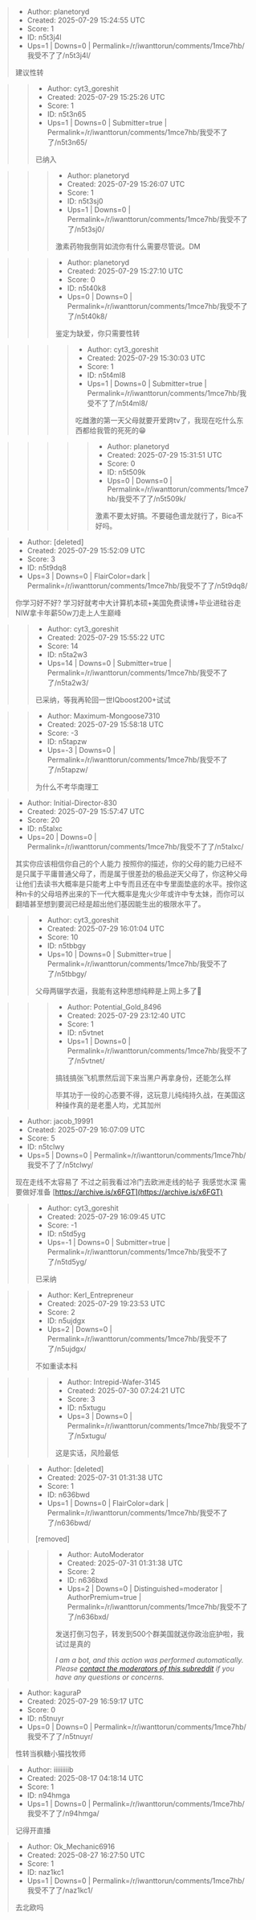 > - Author: planetoryd
> - Created: 2025-07-29 15:24:55 UTC
> - Score: 1
> - ID: n5t3j4l
> - Ups=1 | Downs=0 | Permalink=/r/iwanttorun/comments/1mce7hb/我受不了了/n5t3j4l/
>
> 建议性转

>> - Author: cyt3_goreshit
>> - Created: 2025-07-29 15:25:26 UTC
>> - Score: 1
>> - ID: n5t3n65
>> - Ups=1 | Downs=0 | Submitter=true | Permalink=/r/iwanttorun/comments/1mce7hb/我受不了了/n5t3n65/
>>
>> 已纳入

>>> - Author: planetoryd
>>> - Created: 2025-07-29 15:26:07 UTC
>>> - Score: 1
>>> - ID: n5t3sj0
>>> - Ups=1 | Downs=0 | Permalink=/r/iwanttorun/comments/1mce7hb/我受不了了/n5t3sj0/
>>>
>>> 激素药物我倒背如流你有什么需要尽管说。DM

>>> - Author: planetoryd
>>> - Created: 2025-07-29 15:27:10 UTC
>>> - Score: 0
>>> - ID: n5t40k8
>>> - Ups=0 | Downs=0 | Permalink=/r/iwanttorun/comments/1mce7hb/我受不了了/n5t40k8/
>>>
>>> 鉴定为缺爱，你只需要性转

>>>> - Author: cyt3_goreshit
>>>> - Created: 2025-07-29 15:30:03 UTC
>>>> - Score: 1
>>>> - ID: n5t4ml8
>>>> - Ups=1 | Downs=0 | Submitter=true | Permalink=/r/iwanttorun/comments/1mce7hb/我受不了了/n5t4ml8/
>>>>
>>>> 吃雌激的第一天父母就要开爱跨tv了，我现在吃什么东西都给我管的死死的😁

>>>>> - Author: planetoryd
>>>>> - Created: 2025-07-29 15:31:51 UTC
>>>>> - Score: 0
>>>>> - ID: n5t509k
>>>>> - Ups=0 | Downs=0 | Permalink=/r/iwanttorun/comments/1mce7hb/我受不了了/n5t509k/
>>>>>
>>>>> 激素不要太好搞。不要碰色谱龙就行了，Bica不好吗。

> - Author: [deleted]
> - Created: 2025-07-29 15:52:09 UTC
> - Score: 3
> - ID: n5t9dq8
> - Ups=3 | Downs=0 | FlairColor=dark | Permalink=/r/iwanttorun/comments/1mce7hb/我受不了了/n5t9dq8/
>
> 你学习好不好? 学习好就考中大计算机本硕+美国免费读博+毕业进硅谷走NIW拿卡年薪50w刀走上人生巅峰

>> - Author: cyt3_goreshit
>> - Created: 2025-07-29 15:55:22 UTC
>> - Score: 14
>> - ID: n5ta2w3
>> - Ups=14 | Downs=0 | Submitter=true | Permalink=/r/iwanttorun/comments/1mce7hb/我受不了了/n5ta2w3/
>>
>> 已采纳，等我再轮回一世IQboost200+试试

>> - Author: Maximum-Mongoose7310
>> - Created: 2025-07-29 15:58:18 UTC
>> - Score: -3
>> - ID: n5tapzw
>> - Ups=-3 | Downs=0 | Permalink=/r/iwanttorun/comments/1mce7hb/我受不了了/n5tapzw/
>>
>> 为什么不考华南理工

> - Author: Initial-Director-830
> - Created: 2025-07-29 15:57:47 UTC
> - Score: 20
> - ID: n5talxc
> - Ups=20 | Downs=0 | Permalink=/r/iwanttorun/comments/1mce7hb/我受不了了/n5talxc/
>
> 其实你应该相信你自己的个人能力
> 按照你的描述，你的父母的能力已经不是只属于平庸普通父母了，而是属于很差劲的极品逆天父母了，你这种父母让他们去读书大概率是只能考上中专而且还在中专里面垫底的水平。按你这种n卡的父母培养出来的下一代大概率是鬼火少年或许中专太妹，而你可以翻墙甚至想到要润已经是超出他们基因能生出的极限水平了。

>> - Author: cyt3_goreshit
>> - Created: 2025-07-29 16:01:04 UTC
>> - Score: 10
>> - ID: n5tbbgy
>> - Ups=10 | Downs=0 | Submitter=true | Permalink=/r/iwanttorun/comments/1mce7hb/我受不了了/n5tbbgy/
>>
>> 父母两辍学衣逼，我能有这种思想纯粹是上网上多了🥲

>>> - Author: Potential_Gold_8496
>>> - Created: 2025-07-29 23:12:40 UTC
>>> - Score: 1
>>> - ID: n5vtnet
>>> - Ups=1 | Downs=0 | Permalink=/r/iwanttorun/comments/1mce7hb/我受不了了/n5vtnet/
>>>
>>> 搞钱搞张飞机票然后润下来当黑户再拿身份，还能怎么样
>>> 
>>> 毕其功于一役的心态要不得，这玩意儿纯纯持久战，在美国这种操作真的是老墨人均，尤其加州

> - Author: jacob_19991
> - Created: 2025-07-29 16:07:09 UTC
> - Score: 5
> - ID: n5tclwy
> - Ups=5 | Downs=0 | Permalink=/r/iwanttorun/comments/1mce7hb/我受不了了/n5tclwy/
>
> 现在走线不太容易了 不过之前我看过冷门去欧洲走线的帖子 我感觉水深 需要做好准备 [https://archive.is/x6FGT](https://archive.is/x6FGT)

>> - Author: cyt3_goreshit
>> - Created: 2025-07-29 16:09:45 UTC
>> - Score: -1
>> - ID: n5td5yg
>> - Ups=-1 | Downs=0 | Submitter=true | Permalink=/r/iwanttorun/comments/1mce7hb/我受不了了/n5td5yg/
>>
>> 已采纳

>> - Author: Kerl_Entrepreneur
>> - Created: 2025-07-29 19:23:53 UTC
>> - Score: 2
>> - ID: n5ujdgx
>> - Ups=2 | Downs=0 | Permalink=/r/iwanttorun/comments/1mce7hb/我受不了了/n5ujdgx/
>>
>> 不如重读本科

>>> - Author: Intrepid-Wafer-3145
>>> - Created: 2025-07-30 07:24:21 UTC
>>> - Score: 3
>>> - ID: n5xtugu
>>> - Ups=3 | Downs=0 | Permalink=/r/iwanttorun/comments/1mce7hb/我受不了了/n5xtugu/
>>>
>>> 这是实话，风险最低

>> - Author: [deleted]
>> - Created: 2025-07-31 01:31:38 UTC
>> - Score: 1
>> - ID: n636bwd
>> - Ups=1 | Downs=0 | FlairColor=dark | Permalink=/r/iwanttorun/comments/1mce7hb/我受不了了/n636bwd/
>>
>> [removed]

>>> - Author: AutoModerator
>>> - Created: 2025-07-31 01:31:38 UTC
>>> - Score: 2
>>> - ID: n636bxd
>>> - Ups=2 | Downs=0 | Distinguished=moderator | AuthorPremium=true | Permalink=/r/iwanttorun/comments/1mce7hb/我受不了了/n636bxd/
>>>
>>> 发送打倒习包子，转发到500个群美国就送你政治庇护啦，我试过是真的
>>> 
>>> *I am a bot, and this action was performed automatically. Please [contact the moderators of this subreddit](/message/compose/?to=/r/iwanttorun) if you have any questions or concerns.*

> - Author: kaguraP
> - Created: 2025-07-29 16:59:17 UTC
> - Score: 0
> - ID: n5tnuyr
> - Ups=0 | Downs=0 | Permalink=/r/iwanttorun/comments/1mce7hb/我受不了了/n5tnuyr/
>
> 性转当枫糖小猫找牧师

> - Author: iiiiiiiiib
> - Created: 2025-08-17 04:18:14 UTC
> - Score: 1
> - ID: n94hmga
> - Ups=1 | Downs=0 | Permalink=/r/iwanttorun/comments/1mce7hb/我受不了了/n94hmga/
>
> 记得开直播

> - Author: Ok_Mechanic6916
> - Created: 2025-08-27 16:27:50 UTC
> - Score: 1
> - ID: naz1kc1
> - Ups=1 | Downs=0 | Permalink=/r/iwanttorun/comments/1mce7hb/我受不了了/naz1kc1/
>
> 去北欧吗
